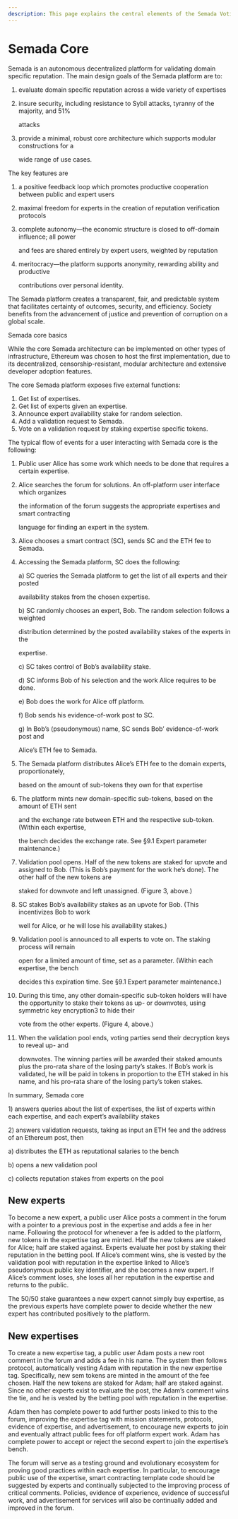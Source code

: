 ```yaml
---
description: This page explains the central elements of the Semada Voting Algorithm
---
```


# Semada Core

Semada is an autonomous decentralized platform for validating domain specific reputation. The main design goals of the Semada platform are to:

1. evaluate domain specific reputation across a wide variety of expertises
2. insure security, including resistance to Sybil attacks, tyranny of the majority, and 51%

   attacks

3. provide a minimal, robust core architecture which supports modular constructions for a

   wide range of use cases.

The key features are

1. a ​positive feedback loop which promotes productive cooperation between public and expert users
2. maximal freedom for experts in the creation of reputation verification protocols
3. complete autonomy—the economic structure is closed to off-domain influence; all power

   and fees are shared entirely by expert users, weighted by reputation

4. meritocracy—the platform supports anonymity, rewarding ability and productive

   contributions over personal identity.

The Semada platform creates a transparent, fair, and predictable system that facilitates certainty of outcomes, security, and efficiency. Society benefits from the advancement of justice and prevention of corruption on a global scale.





Semada core basics

While the core Semada architecture can be implemented on other types of infrastructure, Ethereum was chosen to host the first implementation, due to its decentralized, censorship-resistant, modular architecture and extensive developer adoption features.

The core Semada platform exposes five external functions:

1. Get list of expertises.
2. Get list of experts given an expertise.
3. Announce expert availability stake for random selection.
4. Add a validation request to Semada.
5. Vote on a validation request by staking expertise specific tokens.

The typical flow of events for a user interacting with Semada core is the following:

1. Public user Alice has some work which needs to be done that requires a certain expertise.
2. Alice searches the forum for solutions. An off-platform user interface which organizes

   the information of the forum suggests the appropriate expertises and smart contracting

   language for finding an expert in the system.

3.  Alice chooses a smart contract \(SC\), sends SC and the ETH fee to Semada.
4. Accessing the Semada platform, SC does the following:

   a\)  SC queries the Semada platform to get the list of all experts and their posted

   availability stakes from the chosen expertise.

   b\)  SC randomly chooses an expert, Bob. The random selection follows a weighted

   distribution determined by the posted availability stakes of the experts in the

   expertise.

   c\)  SC takes control of Bob’s availability stake.

   d\)  SC informs Bob of his selection and the work Alice requires to be done.

   e\)  Bob does the work for Alice off platform.

   f\)  Bob sends his evidence-of-work post to SC.

   g\)  In Bob’s \(pseudonymous\) name, SC sends Bob’ evidence-of-work post and

   Alice’s ETH fee to Semada.

5. The Semada platform distributes Alice’s ETH fee to the domain experts, proportionately,

   based on the amount of sub-tokens they own for that expertise

6. The platform mints new domain-specific sub-tokens, based on the amount of ETH sent

   and the exchange rate between ETH and the respective sub-token. \(Within each expertise,

   the bench decides the exchange rate. See §​9.1 Expert parameter maintenance​.\)

7. Validation pool opens. Half of the new tokens are staked for upvote and assigned to Bob. \(This is Bob’s payment for the work he’s done\). The other half of the new tokens are

   staked for downvote and left unassigned. \(Figure 3, above.\)

8. SC stakes Bob’s availability stakes as an upvote for Bob. \(This incentivizes Bob to work

   well for Alice, or he will lose his availability stakes.\)

9. Validation pool is announced to all experts to vote on. The staking process will remain

   open for a limited amount of time, set as a parameter. \(Within each expertise, the bench

   decides this expiration time. See §​9.1 Expert parameter maintenance​.\)

10. During this time, any other domain-specific sub-token holders will have the opportunity to stake their tokens as up- or downvotes, using symmetric key encryption3 to hide their

    vote from the other experts. \(Figure 4, above.\)

11. When the validation pool ends, voting parties send their decryption keys to reveal up- and

    downvotes. The winning parties will be awarded their staked amounts plus the pro-rata share of the losing party’s stakes. If Bob’s work is validated, he will be paid in tokens in proportion to the ETH staked in his name, and his pro-rata share of the losing party’s token stakes.

In summary, Semada core

1\) answers queries about the list of expertises, the list of experts within each expertise, and each expert’s availability stakes

2\) answers validation requests, taking as input an ETH fee and the address of an Ethereum post, then

a\)  distributes the ETH as reputational salaries to the bench

b\)  opens a new validation pool

c\)  collects reputation stakes from experts on the pool



## New experts

To become a ​new expert​, a public user Alice posts a comment in the forum with a pointer to a previous post in the expertise and adds a fee in her name. Following the protocol for whenever a fee is added to the platform, new tokens in the expertise tag are minted. Half the new tokens are staked for Alice; half are staked against. Experts evaluate her post by staking their reputation in the betting pool. If Alice’s comment wins, she is vested by the validation pool with reputation in the expertise linked to Alice’s pseudonymous public key identifier, and she becomes a new expert. If Alice’s comment loses, she loses all her reputation in the expertise and returns to the public.

The 50/50 stake guarantees a new expert cannot simply buy expertise, as the previous experts have complete power to decide whether the new expert has contributed positively to the platform.

## New expertises

To create a ​new expertise tag​, a public user Adam posts a new root comment in the forum and adds a fee in his name. The system then follows protocol, automatically vesting Adam with reputation in the new expertise tag. Specifically, new sem tokens are minted in the amount of the fee chosen. Half the new tokens are staked for Adam; half are staked against. Since no other experts exist to evaluate the post, the Adam’s comment wins the tie, and he is vested by the betting pool with reputation in the expertise.

Adam then has complete power to add further posts linked to this to the forum, improving the expertise tag with mission statements, protocols, evidence of expertise, and advertisement, to encourage new experts to join and eventually attract public fees for off platform expert work. Adam has complete power to accept or reject the second expert to join the expertise’s bench.

The forum will serve as a testing ground and evolutionary ecosystem for proving good practices within each expertise. In particular, to encourage public use of the expertise, smart contracting template code should be suggested by experts and continually subjected to the improving process of critical comments. Policies, evidence of experience, evidence of successful work, and advertisement for services will also be continually added and improved in the forum.

